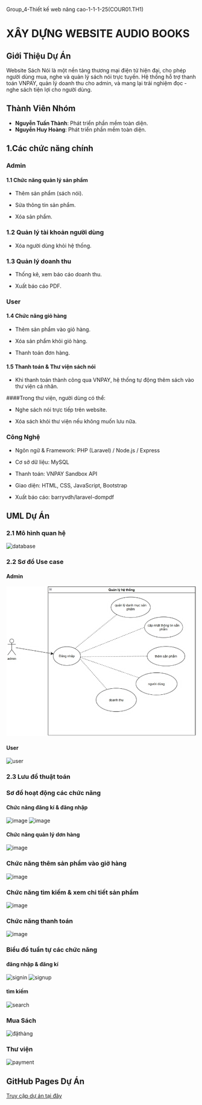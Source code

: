 Group_4-Thiết kế web nâng cao-1-1-1-25(COUR01.TH1)
# XÂY DỰNG WEBSITE AUDIO BOOKS
## Giới Thiệu Dự Án

Website Sách Nói là một nền tảng thương mại điện tử hiện đại, cho phép người dùng mua, nghe và quản lý sách nói trực tuyến.
Hệ thống hỗ trợ thanh toán VNPAY, quản lý doanh thu cho admin, và mang lại trải nghiệm đọc - nghe sách tiện lợi cho người dùng.
## Thành Viên Nhóm
- **Nguyễn Tuấn Thành**: Phát triển phần mềm toàn diện.
- **Nguyễn Huy Hoàng**: Phát triển phần mềm toàn diện.
## 1.Các chức năng chính
### Admin
#### 1.1 Chức năng quản lý sản phẩm

- Thêm sản phẩm (sách nói).

- Sửa thông tin sản phẩm.

- Xóa sản phẩm.

### 1.2 Quản lý tài khoản người dùng

- Xóa người dùng khỏi hệ thống.

### 1.3 Quản lý doanh thu

- Thống kê, xem báo cáo doanh thu.

- Xuất báo cáo PDF.

### User 
#### 1.4 Chức năng giỏ hàng

- Thêm sản phẩm vào giỏ hàng.

- Xóa sản phẩm khỏi giỏ hàng.

- Thanh toán đơn hàng.

#### 1.5 Thanh toán & Thư viện sách nói

- Khi thanh toán thành công qua VNPAY, hệ thống tự động thêm sách vào thư viện cá nhân.

####Trong thư viện, người dùng có thể:

- Nghe sách nói trực tiếp trên website.

- Xóa sách khỏi thư viện nếu không muốn lưu nữa.

### Công Nghệ 

- Ngôn ngữ & Framework: PHP (Laravel) / Node.js / Express

- Cơ sở dữ liệu: MySQL

- Thanh toán: VNPAY Sandbox API

- Giao diện: HTML, CSS, JavaScript, Bootstrap

- Xuất báo cáo: barryvdh/laravel-dompdf
## UML Dự Án
### 2.1 Mô hình quan hệ
![database](https://github.com/user-attachments/assets/9059466e-84f8-47a5-a5fa-a5b3301837cd)
### 2.2 Sơ đồ Use case
#### Admin
![admin](https://github.com/DangDacTu/Audio_Book/blob/master/public/images/admin.jpg)
#### User
![user](https://github.com/user-attachments/assets/a5c841bb-1e3b-4042-bf25-fdfe00e263f7)
### 2.3 Lưu đồ thuật toán
### Sơ đồ hoạt động các chức năng
#### Chức năng đăng kí & đăng nhập
![image](https://github.com/user-attachments/assets/719df947-5ddb-40a1-9a04-4345fd48c74b)
![image](https://github.com/user-attachments/assets/0b56c5d5-e562-4694-9d68-fafdf1645d4f)
#### Chức năng quản lý dơn hàng
![image](https://github.com/user-attachments/assets/75b1c56f-cd6a-4611-8e62-2e4e42f077ed)
### Chức năng thêm sản phẩm vào giở hàng
![image](https://github.com/user-attachments/assets/7b50d271-9394-46f4-b4fd-c0c47a2bdc19)
### Chức năng tìm kiếm & xem chi tiết sản phẩm
![image](https://github.com/user-attachments/assets/50afbff1-181f-4ed3-b1ab-671ae9b82eae)
### Chức năng thanh toán
![image](https://github.com/user-attachments/assets/8e573c58-bf38-4840-965b-5b0a8ce3f78e)
### Biểu đồ tuần tự các chức năng
#### đăng nhập & đăng kí
![signin](https://github.com/user-attachments/assets/2ba80e95-4b4b-49f5-b57e-bd3bf81e3d79)
![signup](https://github.com/user-attachments/assets/31d49f10-f346-438c-b13a-33aa16cc2646)
#### tìm kiếm
![search](https://github.com/user-attachments/assets/272ecafe-6756-4880-a82e-4dc99112403d)
### Mua Sách
![đặthàng](https://github.com/user-attachments/assets/dd8e7158-eacf-4e6b-bea8-4d75a77fa5c6)
### Thư viện
![payment](https://github.com/user-attachments/assets/30159407-8544-4e85-bd86-224502dbbede)
## GitHub Pages Dự Án
[Truy cập dự án tại đây](https://github.com/ngtthanh365/WEBNC-GROUP7-CSE702051-1-3-24-COUR01.TH2)

